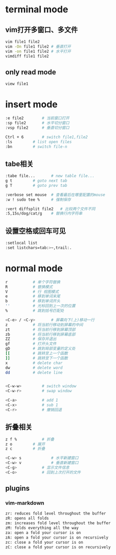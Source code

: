 # terminal mode
## vim打开多窗口、多文件
```bash
vim file1 file2
vim -On file1 file2	# 垂直打开
vim -on file1 file2	# 水平打开
vimdiff file1 file2
```

## only read mode 
```bash
view file1
```

# insert mode
```bash
:e file2		# 当前窗口打开
:sp file2 		# 水平切分窗口
:vsp file2 		# 垂直切分窗口

Ctrl + 6		# switch file1,file2
:ls			# list open files
:bn			# switch file-n
```

## tabe相关
```bash
:tabe file...		# new table file...
g t			# goto next tab
g T			# goto prev tab

:verbose set mouse	# 查看最后在哪里配置的mouse
:w ! sudo tee %		# 强制保存

:vert diffsplit file2	# 比较两个文件不同
:5,15s/dog/cat/g	# 替换行内字符串
```

## 设置空格或回车可见
```bash
:setlocal list
:set listchars=tab:>~,trail:.
```

# normal mode
```bash
r 			# 单个字符替换
R 			# 替换模式
V			# 行 视图模式
e			# 移到单词末尾
b			# 移到单词开头
''			# 光标回到上一次的位置
%			# 跳到括号匹配处

<C-e> / <C-y>		# 屏幕向下(上)移动一行
z			# 将当前行移动到屏幕的中间
zt 			# 将当前行移到屏幕顶部
zb 			# 将当前行移到屏幕底部
ZZ			# 保存并退出
gf			# 打开头文件
gD			# 跳到局部变量的定义处
[[ 			# 跳转至上一个函数
]] 			# 跳转至下一个函数
x			# delete char
dw			# delete word
dd			# delete line


<C-w-w>			# switch window
<C-w-r>			# swap window

<C-a>			# add 1
<C-x>			# sub 1
<C-r>			# 撤销回退
```

## 折叠相关
```bash
z f %			# 折叠
z o			# 展开
z c			# 折叠

<C-w> s     		# 水平新建窗口
<C-w> v     		# 垂直新建窗口
<C-g>			# 显示文件信息
<C-o>			# 回到上次打开的文件
```


## plugins
### vim-markdown
```bash
zr: reduces fold level throughout the buffer
zR: opens all folds
zm: increases fold level throughout the buffer
zM: folds everything all the way
za: open a fold your cursor is on
zA: open a fold your cursor is on recursively
zc: close a fold your cursor is on
zC: close a fold your cursor is on recursively
```
